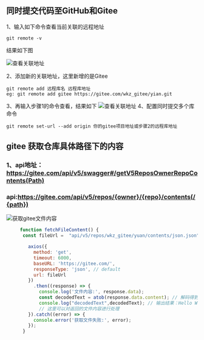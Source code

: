 ## 同时提交代码至GitHub和Gitee

1、输入如下命令查看当前关联的远程地址

```
git remote -v
```
结果如下图

![查看关联地址](/img/1.png)

2、添加新的关联地址，这里新增的是Gitee
```
git remote add 远程库名 远程库地址
eg: git remote add gitee https://gitee.com/wkz_gitee/yian.git
```
3、再输入步骤1的命令查看，结果如下
![查看关联地址](/img/2.png)
4、配置同时提交多个库命令
```
git remote set-url --add origin 你的gitee项目地址或步骤2的远程库地址
```
## gitee 获取仓库具体路径下的内容
### 1、api地址：https://gitee.com/api/v5/swagger#/getV5ReposOwnerRepoContents(Path)
### api:https://gitee.com/api/v5/repos/{owner}/{repo}/contents(/{path})
![获取gitee文件内容](/img/获取gitee文件内容.png)
```js
     function fetchFileContent() {
      const fileUrl =  "api/v5/repos/wkz_gitee/yuan/contents/json.json";

        axios({
          method: 'get',
          timeout: 6000,
          baseURL: 'https://gitee.com/',
          responseType: 'json', // default
          url: fileUrl
        })
          .then((response) => {
            console.log('文件内容:', response.data);
            const decodedText = atob(response.data.content); // 解码得到明文
            console.log("decodedText",decodedText); // 输出结果：Hello World!
            // 这里可以对返回的文件内容进行处理
        }).catch((error) => {
          console.error('获取文件失败:', error);
        });
      }
```